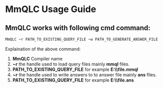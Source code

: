 # MmQLC  Usage Guide

## MmQLC  works with following cmd command:

```cmd
MmQLC ~r PATH_TO_EXISTING_QUERY_FILE ~w PATH_TO_GENERATE_ANSWER_FILE
```

Explaination of the above command:

1. **MmQLC**  Compiler name
2. **~r** the handle used to load query files mainly **mmql** files.
3. **PATH_TO_EXISTING_QUERY_FILE** for example **E:\\\\file.mmql**
4. **~r** the handle used to write answers to to answer file mainly **ans** files.
5. **PATH_TO_EXISTING_QUERY_FILE** for example **E:\\\\file.ans**
